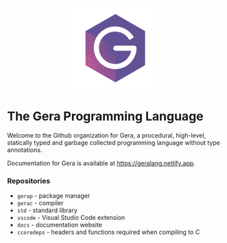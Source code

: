 <p align="center">
    <img src="https://raw.githubusercontent.com/geralang/.github/main/profile/logo.svg" height=200>
</p>

# The Gera Programming Language

Welcome to the Github organization for Gera, a procedural, high-level, statically typed and garbage collected programming language without type annotations.

Documentation for Gera is available at https://geralang.netlify.app.

### Repositories
- `gerap` - package manager
- `gerac` - compiler
- `std` - standard library
- `vscode` - Visual Studio Code extension
- `docs` - documentation website
- `ccoredeps` - headers and functions required when compiling to C
